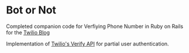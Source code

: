 # Bot or Not

Completed companion code for Verfiying Phone Number in Ruby on Rails for the [Twilio Blog](http://www.twilio.com/blog)

Implementation of [Twilio's Verify API](https://www.twilio.com/verify) for partial user authentication.



